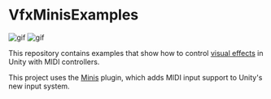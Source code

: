 VfxMinisExamples
================

![gif](https://i.imgur.com/xo9BgV4.gif)
![gif](https://i.imgur.com/UFqQcEz.gif)

This repository contains examples that show how to control [visual effects]
in Unity with MIDI controllers.

[visual effects]: https://unity.com/visual-effect-graph

This project uses the [Minis] plugin, which adds MIDI input support to
Unity's new input system.

[Minis]: https://github.com/keijiro/Minis
[new input system]:
    https://blogs.unity3d.com/2019/10/14/introducing-the-new-input-system/
